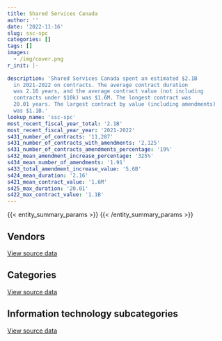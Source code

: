 ```yaml
---
title: Shared Services Canada
author: ''
date: '2022-11-16'
slug: ssc-spc
categories: []
tags: []
images:
  - /img/cover.png
r_init: |-
  
description: 'Shared Services Canada spent an estimated $2.1B
  in 2021-2022 on contracts. The average contract duration
  was 2.16 years, and the average contract value (not including
  contracts under $10k) was $1.6M. The longest contract was
  20.01 years. The largest contract by value (including amendments)
  was $1.1B.'
lookup_name: 'ssc-spc'
most_recent_fiscal_year_total: '2.1B'
most_recent_fiscal_year_year: '2021-2022'
s431_number_of_contracts: '11,287'
s431_number_of_contracts_with_amendments: '2,125'
s431_number_of_contracts_amendments_percentage: '19%'
s432_mean_amendment_increase_percentage: '325%'
s434_mean_number_of_amendments: '1.91'
s433_total_amendment_increase_value: '5.6B'
s424_mean_duration: '2.16'
s421_mean_contract_value: '1.6M'
s425_max_duration: '20.01'
s422_max_contract_value: '1.1B'
---
```


<script src="/rmarkdown-libs/htmlwidgets/htmlwidgets.js"></script>
<link href="/rmarkdown-libs/datatables-css/datatables-crosstalk.css" rel="stylesheet" />
<script src="/rmarkdown-libs/datatables-binding/datatables.js"></script>
<script src="/rmarkdown-libs/jquery/jquery-3.6.0.min.js"></script>
<link href="/rmarkdown-libs/dt-core-bootstrap/css/dataTables.bootstrap.min.css" rel="stylesheet" />
<link href="/rmarkdown-libs/dt-core-bootstrap/css/dataTables.bootstrap.extra.css" rel="stylesheet" />
<script src="/rmarkdown-libs/dt-core-bootstrap/js/jquery.dataTables.min.js"></script>
<script src="/rmarkdown-libs/dt-core-bootstrap/js/dataTables.bootstrap.min.js"></script>
<link href="/rmarkdown-libs/crosstalk/css/crosstalk.min.css" rel="stylesheet" />
<script src="/rmarkdown-libs/crosstalk/js/crosstalk.min.js"></script>
<script src="/rmarkdown-libs/htmlwidgets/htmlwidgets.js"></script>
<link href="/rmarkdown-libs/datatables-css/datatables-crosstalk.css" rel="stylesheet" />
<script src="/rmarkdown-libs/datatables-binding/datatables.js"></script>
<script src="/rmarkdown-libs/jquery/jquery-3.6.0.min.js"></script>
<link href="/rmarkdown-libs/dt-core-bootstrap/css/dataTables.bootstrap.min.css" rel="stylesheet" />
<link href="/rmarkdown-libs/dt-core-bootstrap/css/dataTables.bootstrap.extra.css" rel="stylesheet" />
<script src="/rmarkdown-libs/dt-core-bootstrap/js/jquery.dataTables.min.js"></script>
<script src="/rmarkdown-libs/dt-core-bootstrap/js/dataTables.bootstrap.min.js"></script>
<link href="/rmarkdown-libs/crosstalk/css/crosstalk.min.css" rel="stylesheet" />
<script src="/rmarkdown-libs/crosstalk/js/crosstalk.min.js"></script>
<script src="/rmarkdown-libs/htmlwidgets/htmlwidgets.js"></script>
<link href="/rmarkdown-libs/datatables-css/datatables-crosstalk.css" rel="stylesheet" />
<script src="/rmarkdown-libs/datatables-binding/datatables.js"></script>
<script src="/rmarkdown-libs/jquery/jquery-3.6.0.min.js"></script>
<link href="/rmarkdown-libs/dt-core-bootstrap/css/dataTables.bootstrap.min.css" rel="stylesheet" />
<link href="/rmarkdown-libs/dt-core-bootstrap/css/dataTables.bootstrap.extra.css" rel="stylesheet" />
<script src="/rmarkdown-libs/dt-core-bootstrap/js/jquery.dataTables.min.js"></script>
<script src="/rmarkdown-libs/dt-core-bootstrap/js/dataTables.bootstrap.min.js"></script>
<link href="/rmarkdown-libs/crosstalk/css/crosstalk.min.css" rel="stylesheet" />
<script src="/rmarkdown-libs/crosstalk/js/crosstalk.min.js"></script>

{{< entity_summary_params >}}
{{< /entity_summary_params >}}

## Vendors

<div id="htmlwidget-1" style="width:100%;height:auto;" class="datatables html-widget"></div>
<script type="application/json" data-for="htmlwidget-1">{"x":{"style":"bootstrap","filter":"none","vertical":false,"data":[["<a href=\"/vendors/2keys/\">2Keys<\/a>","<a href=\"/vendors/3d_datacomm/\">3D datacomm<\/a>","<a href=\"/vendors/49_solutions/\">49 Solutions<\/a>","<a href=\"/vendors/529040_ontario_880382_ontario/\">529040 Ontario 880382 Ontario<\/a>","<a href=\"/vendors/529040_ontario_and_880382/\">529040 Ontario and 880382<\/a>","<a href=\"/vendors/accenture/\">Accenture<\/a>","<a href=\"/vendors/access_2_networks/\">Access 2 Networks<\/a>","<a href=\"/vendors/action_personnel_of_ottawa_hull/\">Action Personnel of Ottawa Hull<\/a>","<a href=\"/vendors/adga_group/\">ADGA Group<\/a>","<a href=\"/vendors/adobe/\">Adobe<\/a>","<a href=\"/vendors/adrm_technology_consulting/\">ADRM Technology Consulting<\/a>","<a href=\"/vendors/advanced_business_interiors/\">Advanced Business Interiors<\/a>","<a href=\"/vendors/advanced_chippewa_technologies/\">Advanced Chippewa Technologies<\/a>","<a href=\"/vendors/algonquin_college/\">Algonquin College<\/a>","<a href=\"/vendors/allseating/\">Allseating<\/a>","<a href=\"/vendors/altis_human_resources/\">Altis Human Resources<\/a>","<a href=\"/vendors/amazon/\">Amazon<\/a>","<a href=\"/vendors/ams_imaging/\">Ams Imaging<\/a>","<a href=\"/vendors/anixter/\">Anixter<\/a>","<a href=\"/vendors/anthony_macauley_associates/\">Anthony Macauley Associates<\/a>","<a href=\"/vendors/applied_electonics/\">Applied Electonics<\/a>","<a href=\"/vendors/apption/\">Apption<\/a>","<a href=\"/vendors/artemp_personnel_services/\">Artemp Personnel Services<\/a>","<a href=\"/vendors/asokan_business_interiors/\">Asokan Business Interiors<\/a>","<a href=\"/vendors/atlantic_business_interiors/\">Atlantic Business Interiors<\/a>","<a href=\"/vendors/avi_spl/\">Avi Spl<\/a>","<a href=\"/vendors/b_l_associates/\">B L Associates<\/a>","<a href=\"/vendors/bdo_canada/\">BDO Canada<\/a>","<a href=\"/vendors/bell_and_howell_canada/\">Bell and Howell Canada<\/a>","<a href=\"/vendors/bell_canada/\">Bell Canada<\/a>","<a href=\"/vendors/berlitz_canada/\">Berlitz Canada<\/a>","<a href=\"/vendors/beva_global_management/\">Beva Global Management<\/a>","<a href=\"/vendors/black_mcdonald/\">Black McDonald<\/a>","<a href=\"/vendors/blackberry/\">Blackberry<\/a>","<a href=\"/vendors/bmc_software/\">Bmc Software<\/a>","<a href=\"/vendors/bmc_software_canada/\">BMC Software Canada<\/a>","<a href=\"/vendors/bragg_communications/\">Bragg Communications<\/a>","<a href=\"/vendors/brookfield_global_integrated_solutions/\">Brookfield Global Integrated Solutions<\/a>","<a href=\"/vendors/ca/\">CA<\/a>","<a href=\"/vendors/cache_computer_consulting/\">Cache Computer Consulting<\/a>","<a href=\"/vendors/calian/\">Calian<\/a>","<a href=\"/vendors/canadian_corps_of_commissionaires/\">Canadian Corps of Commissionaires<\/a>","<a href=\"/vendors/canon/\">Canon<\/a>","<a href=\"/vendors/carahsoft_technology/\">Carahsoft Technology<\/a>","<a href=\"/vendors/caron_professional_linguistic/\">Caron Professional Linguistic<\/a>","<a href=\"/vendors/cartel_communication_systems/\">Cartel Communication Systems<\/a>","<a href=\"/vendors/cbci_telecom/\">CBCI Telecom<\/a>","<a href=\"/vendors/cdw_canada/\">CDW Canada<\/a>","<a href=\"/vendors/cellebrite/\">Cellebrite<\/a>","<a href=\"/vendors/ceridian/\">Ceridian<\/a>","<a href=\"/vendors/cgi/\">CGI<\/a>","<a href=\"/vendors/channel_management_international/\">Channel Management International<\/a>","<a href=\"/vendors/charron_human_resources/\">Charron Human Resources<\/a>","<a href=\"/vendors/charter_telecom/\">Charter Telecom<\/a>","<a href=\"/vendors/cision_canada/\">Cision Canada<\/a>","<a href=\"/vendors/cistel_technology/\">Cistel Technology<\/a>","<a href=\"/vendors/citrix/\">Citrix<\/a>","<a href=\"/vendors/click_networks/\">Click Networks<\/a>","<a href=\"/vendors/closereach/\">CloseReach<\/a>","<a href=\"/vendors/co_ven/\">Co Ven<\/a>","<a href=\"/vendors/cofomo/\">Cofomo<\/a>","<a href=\"/vendors/colliers_project_leaders/\">Colliers Project Leaders<\/a>","<a href=\"/vendors/cologix/\">Cologix<\/a>","<a href=\"/vendors/combat_networks/\">Combat Networks<\/a>","<a href=\"/vendors/commvault_systems/\">Commvault Systems<\/a>","<a href=\"/vendors/comnet_networks_and_security/\">Comnet Networks and Security<\/a>","<a href=\"/vendors/compucom_canada/\">Compucom Canada<\/a>","<a href=\"/vendors/compugen/\">Compugen<\/a>","<a href=\"/vendors/computer_associates_canada/\">Computer Associates Canada<\/a>","<a href=\"/vendors/conexsys/\">CONEXSYS<\/a>","<a href=\"/vendors/connex_telecommunications/\">Connex Telecommunications<\/a>","<a href=\"/vendors/conversart_consulting/\">Conversart Consulting<\/a>","<a href=\"/vendors/coradix_technology_consulting/\">Coradix Technology Consulting<\/a>","<a href=\"/vendors/cossette_communications/\">Cossette Communications<\/a>","<a href=\"/vendors/csdc_systems/\">CSDC Systems<\/a>","<a href=\"/vendors/cytelligence/\">Cytelligence<\/a>","<a href=\"/vendors/dalhousie_university/\">Dalhousie University<\/a>","<a href=\"/vendors/dalian_enterprises/\">Dalian Enterprises<\/a>","<a href=\"/vendors/dare_human_resources/\">Dare Human Resources<\/a>","<a href=\"/vendors/dasco_storage_solutions/\">Dasco Storage Solutions<\/a>","<a href=\"/vendors/data_centre_intelligence/\">Data Centre Intelligence<\/a>","<a href=\"/vendors/decisive_group/\">Decisive Group<\/a>","<a href=\"/vendors/dell_computer/\">Dell Computer<\/a>","<a href=\"/vendors/deloitte/\">Deloitte<\/a>","<a href=\"/vendors/diligens/\">Diligens<\/a>","<a href=\"/vendors/dls_technology/\">DLS Technology<\/a>","<a href=\"/vendors/dnr_consulting_group/\">DNR Consulting Group<\/a>","<a href=\"/vendors/dolomite_networks/\">Dolomite Networks<\/a>","<a href=\"/vendors/donna_cona/\">Donna Cona<\/a>","<a href=\"/vendors/eagle_professional_resources/\">Eagle Professional Resources<\/a>","<a href=\"/vendors/eclipsys_solutions/\">Eclipsys Solutions<\/a>","<a href=\"/vendors/ecole_de_langues_abce/\">Ecole De Langues Abce<\/a>","<a href=\"/vendors/ecole_de_langues_eagle/\">Ecole De Langues Eagle<\/a>","<a href=\"/vendors/ecole_de_langues_la_cite/\">Ecole De Langues La Cite<\/a>","<a href=\"/vendors/empowered_networks/\">Empowered Networks<\/a>","<a href=\"/vendors/entrust/\">Entrust<\/a>","<a href=\"/vendors/environics_research_group/\">Environics Research Group<\/a>","<a href=\"/vendors/ernst_young/\">Ernst Young<\/a>","<a href=\"/vendors/evaluation_personnel_selection/\">Evaluation Personnel Selection<\/a>","<a href=\"/vendors/excel_human_resources/\">Excel Human Resources<\/a>","<a href=\"/vendors/exit_certified/\">Exit Certified<\/a>","<a href=\"/vendors/fast_forward_french/\">Fast Forward French<\/a>","<a href=\"/vendors/fast_track_staffing/\">Fast Track Staffing<\/a>","<a href=\"/vendors/fca_canada/\">FCA Canada<\/a>","<a href=\"/vendors/felix_technology/\">Felix Technology<\/a>","<a href=\"/vendors/ference_company_consulting/\">Ference Company Consulting<\/a>","<a href=\"/vendors/ford_motor_company/\">Ford Motor Company<\/a>","<a href=\"/vendors/forrester_research/\">Forrester Research<\/a>","<a href=\"/vendors/foxit_software/\">Foxit Software<\/a>","<a href=\"/vendors/gartner/\">Gartner<\/a>","<a href=\"/vendors/general_dynamics/\">General Dynamics<\/a>","<a href=\"/vendors/general_motors/\">General Motors<\/a>","<a href=\"/vendors/genesis_integration/\">Genesis Integration<\/a>","<a href=\"/vendors/glasshouse_systems/\">GlassHouse Systems<\/a>","<a href=\"/vendors/global_knowledge/\">Global Knowledge<\/a>","<a href=\"/vendors/global_upholstery/\">Global Upholstery<\/a>","<a href=\"/vendors/google_canada/\">Google Canada<\/a>","<a href=\"/vendors/goss_gilroy/\">Goss Gilroy<\/a>","<a href=\"/vendors/grand_toy/\">Grand Toy<\/a>","<a href=\"/vendors/graybar_canada/\">Graybar Canada<\/a>","<a href=\"/vendors/graybridge_international_consulting/\">Graybridge International Consulting<\/a>","<a href=\"/vendors/groupe_edgenda/\">Groupe Edgenda<\/a>","<a href=\"/vendors/gsi_international_consulting/\">GSI International Consulting<\/a>","<a href=\"/vendors/haworth/\">Haworth<\/a>","<a href=\"/vendors/hewlett_packard/\">Hewlett Packard<\/a>","<a href=\"/vendors/hitachi_data_systems/\">Hitachi Data Systems<\/a>","<a href=\"/vendors/horizant/\">Horizant<\/a>","<a href=\"/vendors/hypertec/\">Hypertec<\/a>","<a href=\"/vendors/i4c_information_technology/\">I4C Information Technology<\/a>","<a href=\"/vendors/ibiska_telecom/\">Ibiska Telecom<\/a>","<a href=\"/vendors/ibm_canada/\">IBM Canada<\/a>","<a href=\"/vendors/iceberg_networks/\">Iceberg Networks<\/a>","<a href=\"/vendors/ifathom/\">iFathom<\/a>","<a href=\"/vendors/info_tech_research_group/\">Info Tech Research Group<\/a>","<a href=\"/vendors/informatica/\">Informatica<\/a>","<a href=\"/vendors/inland_audio_visual/\">Inland Audio Visual<\/a>","<a href=\"/vendors/inmarsat_solutions/\">Inmarsat Solutions<\/a>","<a href=\"/vendors/insa/\">INSA<\/a>","<a href=\"/vendors/insight_software_canada/\">Insight Software Canada<\/a>","<a href=\"/vendors/institute_on_governance/\">Institute On Governance<\/a>","<a href=\"/vendors/integra_networks/\">Integra Networks<\/a>","<a href=\"/vendors/interactive_audio_visual/\">Interactive Audio Visual<\/a>","<a href=\"/vendors/interfax_systems/\">Interfax Systems<\/a>","<a href=\"/vendors/ipss/\">IPSS<\/a>","<a href=\"/vendors/iron_mountain/\">Iron Mountain<\/a>","<a href=\"/vendors/ism_information_systems_management/\">ISM Information Systems Management<\/a>","<a href=\"/vendors/it_net_consultants/\">IT NET Consultants<\/a>","<a href=\"/vendors/itex/\">ITEX<\/a>","<a href=\"/vendors/ivalua/\">Ivalua<\/a>","<a href=\"/vendors/ivan_s_camera/\">Ivan S Camera<\/a>","<a href=\"/vendors/juno_risk_solutions/\">Juno Risk Solutions<\/a>","<a href=\"/vendors/keydata_associates/\">Keydata Associates<\/a>","<a href=\"/vendors/kia_canada/\">Kia Canada<\/a>","<a href=\"/vendors/konica_minolta_business_solutions/\">Konica Minolta Business Solutions<\/a>","<a href=\"/vendors/kpmg/\">KPMG<\/a>","<a href=\"/vendors/kyndryl_canada/\">Kyndryl Canada<\/a>","<a href=\"/vendors/language_research_development_group/\">Language Research Development Group<\/a>","<a href=\"/vendors/lannick_contract_solutions/\">Lannick Contract Solutions<\/a>","<a href=\"/vendors/lansdowne_technologies/\">Lansdowne Technologies<\/a>","<a href=\"/vendors/laurentian_technologies/\">Laurentian Technologies<\/a>","<a href=\"/vendors/lean_agility/\">Lean Agility<\/a>","<a href=\"/vendors/linovati/\">Linovati<\/a>","<a href=\"/vendors/lumina_it/\">Lumina IT<\/a>","<a href=\"/vendors/magnet_forensics/\">Magnet Forensics<\/a>","<a href=\"/vendors/maplesoft_consulting/\">Maplesoft Consulting<\/a>","<a href=\"/vendors/markido/\">Markido<\/a>","<a href=\"/vendors/maxsys_staffing_and_consulting/\">Maxsys Staffing and Consulting<\/a>","<a href=\"/vendors/mcafee_international/\">McAfee International<\/a>","<a href=\"/vendors/mdos_consulting/\">MDOS Consulting<\/a>","<a href=\"/vendors/media_q/\">Media Q<\/a>","<a href=\"/vendors/messa_computing/\">Messa Computing<\/a>","<a href=\"/vendors/metocean_telematics/\">Metocean Telematics<\/a>","<a href=\"/vendors/mgis/\">MGIS<\/a>","<a href=\"/vendors/michael_wager_consulting/\">Michael Wager Consulting<\/a>","<a href=\"/vendors/microsoft_canada/\">Microsoft Canada<\/a>","<a href=\"/vendors/mindwire_systems/\">Mindwire Systems<\/a>","<a href=\"/vendors/mishkumi_technologies/\">Mishkumi Technologies<\/a>","<a href=\"/vendors/mnp/\">MNP<\/a>","<a href=\"/vendors/modis_canada/\">Modis Canada<\/a>","<a href=\"/vendors/moore_canada/\">Moore Canada<\/a>","<a href=\"/vendors/mts_allstream/\">MTS Allstream<\/a>","<a href=\"/vendors/multishred/\">Multishred<\/a>","<a href=\"/vendors/nattiq/\">NATTIQ<\/a>","<a href=\"/vendors/nav_canada/\">NAV Canada<\/a>","<a href=\"/vendors/navpoint_consulting_group/\">Navpoint Consulting Group<\/a>","<a href=\"/vendors/newfound_recruiting/\">Newfound Recruiting<\/a>","<a href=\"/vendors/nisha_techonologies/\">Nisha Techonologies<\/a>","<a href=\"/vendors/nissan_canada/\">Nissan Canada<\/a>","<a href=\"/vendors/nitam_solutions/\">Nitam Solutions<\/a>","<a href=\"/vendors/nortac_defence/\">NORTAC Defence<\/a>","<a href=\"/vendors/northern_micro/\">Northern Micro<\/a>","<a href=\"/vendors/northwestel/\">Northwestel<\/a>","<a href=\"/vendors/nova_networks/\">Nova Networks<\/a>","<a href=\"/vendors/novipro/\">Novipro<\/a>","<a href=\"/vendors/onx_enterprise_solutions/\">OnX Enterprise Solutions<\/a>","<a href=\"/vendors/open_storage_solutions/\">Open Storage Solutions<\/a>","<a href=\"/vendors/openframe_technologies/\">OpenFrame Technologies<\/a>","<a href=\"/vendors/opentext/\">OpenText<\/a>","<a href=\"/vendors/oproma/\">Oproma<\/a>","<a href=\"/vendors/optiv_canada_federal/\">Optiv Canada Federal<\/a>","<a href=\"/vendors/oracle_canada/\">Oracle Canada<\/a>","<a href=\"/vendors/orangutech/\">Orangutech<\/a>","<a href=\"/vendors/orbis_risk_consulting/\">Orbis Risk Consulting<\/a>","<a href=\"/vendors/ottawa_business_interiors/\">Ottawa Business Interiors<\/a>","<a href=\"/vendors/phaselock_systems_international/\">Phaselock Systems International<\/a>","<a href=\"/vendors/phoenix_strategic_perspectives/\">Phoenix Strategic Perspectives<\/a>","<a href=\"/vendors/pitney_bowes/\">Pitney Bowes<\/a>","<a href=\"/vendors/pleiad_canada/\">Pleiad Canada<\/a>","<a href=\"/vendors/portage_personnel/\">Portage Personnel<\/a>","<a href=\"/vendors/postmedia_network/\">Postmedia Network<\/a>","<a href=\"/vendors/pragmatic_conferencing/\">Pragmatic Conferencing<\/a>","<a href=\"/vendors/pricewaterhouse_coopers/\">Pricewaterhouse Coopers<\/a>","<a href=\"/vendors/printers_plus/\">Printers Plus<\/a>","<a href=\"/vendors/promaxis/\">Promaxis<\/a>","<a href=\"/vendors/prosci_canada/\">Prosci Canada<\/a>","<a href=\"/vendors/protak_consulting_group/\">Protak Consulting Group<\/a>","<a href=\"/vendors/purelogic/\">PureLogic<\/a>","<a href=\"/vendors/purespirit_solutions/\">PureSpirIT Solutions<\/a>","<a href=\"/vendors/qmr/\">QMR<\/a>","<a href=\"/vendors/quadbridge/\">Quadbridge<\/a>","<a href=\"/vendors/quantum_management_services/\">Quantum Management Services<\/a>","<a href=\"/vendors/r_e_gilmore_investments/\">R E Gilmore Investments<\/a>","<a href=\"/vendors/r2i/\">R2I<\/a>","<a href=\"/vendors/radware/\">Radware<\/a>","<a href=\"/vendors/randstad/\">Randstad<\/a>","<a href=\"/vendors/raymond_chabot_grant_thornton/\">Raymond Chabot Grant Thornton<\/a>","<a href=\"/vendors/rhea/\">RHEA<\/a>","<a href=\"/vendors/ricoh/\">Ricoh<\/a>","<a href=\"/vendors/rms_software/\">Rms Software<\/a>","<a href=\"/vendors/rogers/\">Rogers<\/a>","<a href=\"/vendors/salesforce_canada/\">Salesforce Canada<\/a>","<a href=\"/vendors/samson_associes/\">Samson Associes<\/a>","<a href=\"/vendors/sap/\">SAP<\/a>","<a href=\"/vendors/sas_institute/\">SAS Institute<\/a>","<a href=\"/vendors/sasktel/\">SaskTel<\/a>","<a href=\"/vendors/securekey_technologies/\">SecureKey Technologies<\/a>","<a href=\"/vendors/sensus_communication_solutions/\">Sensus Communication Solutions<\/a>","<a href=\"/vendors/shaw_cable/\">Shaw Cable<\/a>","<a href=\"/vendors/shi_canada/\">SHI Canada<\/a>","<a href=\"/vendors/si_systems/\">SI Systems<\/a>","<a href=\"/vendors/sierra_systems_group/\">Sierra Systems Group<\/a>","<a href=\"/vendors/simplex_grinnell/\">Simplex Grinnell<\/a>","<a href=\"/vendors/softchoice/\">Softchoice<\/a>","<a href=\"/vendors/software_engineering_of_america/\">Software Engineering of America<\/a>","<a href=\"/vendors/solace/\">Solace<\/a>","<a href=\"/vendors/solana_networks/\">Solana Networks<\/a>","<a href=\"/vendors/spearhead_management_canada/\">Spearhead Management Canada<\/a>","<a href=\"/vendors/sra_staffing_solutions/\">SRA Staffing Solutions<\/a>","<a href=\"/vendors/stoneworks_technologies/\">Stoneworks Technologies<\/a>","<a href=\"/vendors/subaru_canada/\">Subaru Canada<\/a>","<a href=\"/vendors/suse_software_solutions_canada/\">SUSE Software Solutions Canada<\/a>","<a href=\"/vendors/synersolutions_technologies/\">SynerSolutions Technologies<\/a>","<a href=\"/vendors/systematix_solutions/\">Systematix Solutions<\/a>","<a href=\"/vendors/systemscope/\">Systemscope<\/a>","<a href=\"/vendors/tag_hr/\">Tag HR<\/a>","<a href=\"/vendors/tecsis/\">Tecsis<\/a>","<a href=\"/vendors/teel_technologies_canada/\">Teel Technologies Canada<\/a>","<a href=\"/vendors/teknion/\">Teknion<\/a>","<a href=\"/vendors/teksystems_canada/\">TEKsystems Canada<\/a>","<a href=\"/vendors/telecom_computer_services/\">Telecom Computer Services<\/a>","<a href=\"/vendors/telesat/\">Telesat<\/a>","<a href=\"/vendors/telus_canada/\">Telus Canada<\/a>","<a href=\"/vendors/teramach_technologies/\">Teramach Technologies<\/a>","<a href=\"/vendors/tes_contract_services/\">TES Contract Services<\/a>","<a href=\"/vendors/testforce_systems/\">Testforce Systems<\/a>","<a href=\"/vendors/thales/\">Thales<\/a>","<a href=\"/vendors/the_aim_group/\">The AIM Group<\/a>","<a href=\"/vendors/the_it_broker/\">The IT Broker<\/a>","<a href=\"/vendors/the_ktl_group/\">The KTL Group<\/a>","<a href=\"/vendors/the_mathworks/\">The Mathworks<\/a>","<a href=\"/vendors/the_right_door_consulting/\">The Right Door Consulting<\/a>","<a href=\"/vendors/thinkon/\">ThinkOn<\/a>","<a href=\"/vendors/thomas_schmidt/\">Thomas Schmidt<\/a>","<a href=\"/vendors/tiree/\">Tiree<\/a>","<a href=\"/vendors/titus/\">Titus<\/a>","<a href=\"/vendors/toshiba_canada/\">Toshiba Canada<\/a>","<a href=\"/vendors/totem_offisource/\">Totem Offisource<\/a>","<a href=\"/vendors/toyota/\">Toyota<\/a>","<a href=\"/vendors/tpg_technology_consultants/\">TPG Technology Consultants<\/a>","<a href=\"/vendors/track24_canada/\">Track24 Canada<\/a>","<a href=\"/vendors/trane_canada/\">Trane Canada<\/a>","<a href=\"/vendors/transpolar_technology/\">Transpolar Technology<\/a>","<a href=\"/vendors/trm_technologies/\">TRM Technologies<\/a>","<a href=\"/vendors/tundra_technical_solutions/\">Tundra Technical Solutions<\/a>","<a href=\"/vendors/turtle_island_staffing/\">Turtle Island Staffing<\/a>","<a href=\"/vendors/unisoft_international/\">Unisoft International<\/a>","<a href=\"/vendors/unisys_canada/\">Unisys Canada<\/a>","<a href=\"/vendors/united_rentals/\">United Rentals<\/a>","<a href=\"/vendors/universite_sainte_anne/\">Universite Sainte Anne<\/a>","<a href=\"/vendors/university_of_manitoba/\">University of Manitoba<\/a>","<a href=\"/vendors/university_of_new_brunswick/\">University of New Brunswick<\/a>","<a href=\"/vendors/university_of_ottawa/\">University of Ottawa<\/a>","<a href=\"/vendors/university_of_saskatchewan/\">University of Saskatchewan<\/a>","<a href=\"/vendors/valcom_consulting/\">Valcom Consulting<\/a>","<a href=\"/vendors/veritaaq_technology_house/\">Veritaaq Technology House<\/a>","<a href=\"/vendors/veritas_technologies/\">Veritas Technologies<\/a>","<a href=\"/vendors/versatil_bpi/\">Versatil Bpi<\/a>","<a href=\"/vendors/vmware/\">VMware<\/a>","<a href=\"/vendors/westbury_national_show_systems/\">Westbury National Show Systems<\/a>","<a href=\"/vendors/wills_transfer/\">Wills Transfer<\/a>","<a href=\"/vendors/wolters_kluwer/\">Wolters Kluwer<\/a>","<a href=\"/vendors/workdynamics_technologies/\">WorkDynamics Technologies<\/a>","<a href=\"/vendors/wpp_group_canada_communications/\">WPP Group Canada Communications<\/a>","<a href=\"/vendors/xerox/\">Xerox<\/a>","<a href=\"/vendors/zayo_canada/\">Zayo Canada<\/a>","<a href=\"/vendors/zycom/\">Zycom<\/a>"],[31186084.79,355116.65,null,null,7720.6,24634,4124009.08,null,13469600.77,749190.01,7457969.73,548802.19,8432736.3,24747,null,346398.36,null,122419.09,83683.81,31012.28,683638.36,null,0,348496.91,12920.25,1296878.65,1500286.03,854691.6,1962773.07,373981229.44,13133,null,null,3370409.13,2122392.86,7394756.31,2234837.59,null,null,49330.03,8877613.69,3765014.53,1152397.93,3472992.85,null,2200.97,6202125.04,4801987.04,974749.79,null,7092140.16,638888.64,null,null,6931.93,97051.49,3631518.71,6910280.37,1060622.32,921015.01,4413499.29,null,266376.13,10015218.15,2929434.56,null,16846587.28,2502830.18,29535466.72,7057598.99,53462.66,null,1060586.38,85668.2,98659.32,5650000,null,1024995.31,269273,211685.45,70921.21,12042727.09,7151916.73,792736.03,1342859.88,291101.6,5576205.8,604599.13,3612803.27,null,10333990.92,162132.59,null,null,4498636.88,5720296.63,83945.9,null,null,503521.69,23730,119968.8,49268,312094.46,null,null,4379.78,71592.1,null,3297563.3,258186.22,null,277053.49,1410415.46,1176534.07,null,null,null,301688.93,32915.5,null,724917.33,null,null,10003745.36,3214140.27,35019.49,1423936.45,86046.12,24090548.03,311852781.28,1367746.62,null,56701.42,241565.67,452681.74,22975170.75,14490117.26,61583.58,450.4,1101343.33,25561.26,null,11551663.32,215905.36,null,null,21372497.64,641291.07,60577.58,null,1453533.96,null,3647.34,1375479.55,4655873.68,2024269.81,174777.2,null,932771.33,null,629921.75,17239.74,330544.79,23355762.34,62402.49,6580.73,1731180.36,1438641.56,null,null,4825009.55,null,556659.09,104399269.35,239464.76,277023.27,226806.6,6611085.94,346902.21,5565472.43,147783.87,15785.52,68433.93,2467458.81,null,6656304.59,703508.93,null,4194194.97,12411161.62,4450446.3,8386.79,null,2405037.5,362620.7,null,8733183.23,null,2091428.75,10433187.24,null,null,null,31262.93,null,47500.51,20556.22,135446.98,79329.46,3720419.69,15090610.73,61119.13,16592.67,75073.81,4778050.27,5688969.64,648516.57,132937.48,null,48865.61,null,null,null,700259.44,168548.09,19873.7,583844.73,null,51189456.92,null,287584.07,371624.38,2033494.91,4296861.13,4403932.33,560200.7,1118179.74,836400.47,9077378.26,142521.25,296186.21,1740850.27,762613.46,null,null,null,null,6316898.53,null,null,null,60345.56,null,17578.85,24995.6,6068.13,152233.35,32781511.73,3395541.7,16075630.13,97449605.02,23101619.46,9889165.37,721127.18,768541.3,1761347.69,181849.78,3422135.45,95900.05,185114.96,null,281808.38,1034357.37,470595.9,314282.16,null,7314.5,21079743.54,2701195.52,null,3967724.1,294988.57,235986.5,null,1243824.76,13118027.17,null,null,5723.79,74212.87,null,9112.69,435506.63,11478397.97,2588666.2,null,9377601.57,22265.14,408399.3,null,7240.4,27455.99,3455692.47,31243417.15,1618297.19],[45824034.37,121505.38,null,2463095.94,4276982.03,null,1145700.94,null,7574388.27,null,8253487.45,372632.31,3841243.32,37064,null,437523.42,275000,209350.96,187638.92,37400.61,802353.17,165883.24,5873.62,310059.75,null,1039370.7,1504396.41,871268.97,1123046.4,354070318.95,49497.11,21018,23342.33,4760680.47,2913628.01,18978368.84,2241514.85,1523.59,null,51522.47,11971113.44,4004011.34,1202226.48,11516948.55,115594.13,15311.07,6387348.87,10409655.04,1411328.52,null,8387072.3,282537.8,null,9842.62,null,124656.43,3419096.87,13709666.43,881063.64,3178624.99,4427268.41,null,1218670.82,8851342.72,4005657.67,null,5614412.3,4726042.58,29599560.11,485998.99,1175290.21,141248.17,510815.82,null,43363.16,2739863.01,6293.91,1330352.54,1003605.24,115449.84,1815859.28,16704056.37,7949114.83,3175845.76,1466097.35,515726.9,267068.55,667625.93,3271508.38,6027297.02,6863863.22,340026.83,null,9521.08,4043327.43,2891744.44,null,123121.41,24667.9,551757.67,null,94345.13,83216.73,72406.22,null,null,209711.9,428442.04,1193264.35,6383628.21,405648.36,262680.93,1781998.8,4243985.24,1839580.84,16072,null,null,27572.87,28634.66,30364.24,1355982.51,1239680.39,24998.93,10941417.19,7142662.29,67971.5,385927.59,214237.27,28401829.75,270909512.18,784097.29,36698.45,69230.22,517035.28,171227.93,23038116.42,27058983.87,868632.38,108513.6,367629.76,24841.2,null,10431222.5,65115.69,null,null,11448962.54,1408318.3,48128.48,null,2557660.72,null,9934.24,7627659.32,7713802.58,2030250,262529.24,null,1709928.28,null,2181049.56,118153.27,441889.17,26780827.77,177157.51,8554.29,null,1670151.4,null,32996,4838228.76,null,569199.81,163298825.91,256677.19,6711.5,78671.8,6585424.52,347852.63,8503112.44,null,61137.55,42607.4,281127.54,null,496440.91,141502.52,16104.76,4205685.92,17340690.21,4452089.29,36622.69,46696.44,5157511.85,302173.29,62091.34,9006044.65,24385.83,5923117.08,11503497.69,107209.75,null,13494.58,88950.3,null,47630.65,null,198668.42,79709.2,3730612.62,15343502.78,22130.39,14366.1,60861.8,10158950.01,576329.97,838266.27,182866.1,69227.68,null,null,745306.73,7709.93,674221.72,98819.97,36858.49,620322.07,null,27148210.79,null,440378.1,3351236.43,1990088.8,4277236.75,4415997.9,226556.28,1121243.24,599040.19,2990156.95,142521.25,349504.23,2612547.68,1050245.42,63353.98,null,76837.74,215218.67,12275358.97,201512.59,6801.26,4932.79,54260.47,24747,29385.16,null,24807.46,176441.8,32736583.41,6088252.31,21126169.64,92517858.57,33117368.98,14852605.66,241211.46,60318.02,1613356.82,898751.9,839635.01,66356.9,120314.46,null,403278.57,1071220.27,540570.62,null,12163.44,7334.54,22130557.18,2708596.06,61938.39,3415995.29,185573.44,236633.04,null,1247232.5,13075422.34,111324.14,29886.15,5739.47,58438.18,33900,9137.66,436699.8,6733606.56,2595758.44,null,9483308.7,44530.28,114075.37,13560,8728.99,null,3027200.17,30165375.01,1804588.47],[46645804.14,30246.64,481726.17,2518291.36,4143628.29,null,913635.18,48127.72,7525773.2,null,5886515.64,1219755.57,16162460.58,63594.79,null,700417.68,242577.05,49684.19,446892.7,35297.89,95322.61,63732.76,34122.96,189720.08,null,935976.67,2908141.13,868888.46,1481045.71,347149553.32,4098.89,null,null,7240080.99,2470595.28,26240861.85,2240969.74,23823.41,799258.44,null,11772521.29,4010854.7,1053820.14,12146126.11,334179.24,null,1966819.88,8211480.54,1931210,null,8173506.55,830497.86,43368.61,1095928.17,null,45502.36,12574462.83,32252147.28,380205,null,3057308.83,null,1215341.11,5214957.56,4002921.19,69336.2,12682135.86,7857404.04,29518687,51001.96,2058264.02,50850,209188.54,null,36769.07,null,6276.71,2745424.14,1000863.15,152167.87,932548.31,21708368.37,10173217.64,4940417.99,773468.69,913362.62,712885.04,1624448.37,1926323.55,6200162.5,9199075.54,125197.89,34762.5,8413.97,4093300.76,4758497.1,null,393684.85,6226.73,198981.54,37532.4,236107.89,127890.52,35638.95,null,null,null,100908.74,1787620.68,8320856.94,588189.65,null,33144.33,4617405.8,49191.86,null,26936.3,23461.63,49253.43,null,241249.8,352133.97,1301062.92,null,15023194.03,15154538.25,133724.47,231580.13,213651.93,18589677.86,294072206.44,1005508.59,800.29,111147.35,258517.64,null,22975170.75,41323446.84,245596.11,null,683493.17,5097.96,null,7290314.53,176187.57,null,null,14514137.68,1404470.44,14333.6,null,2550672.57,null,13456,7606818.72,8738676.21,2167019.81,null,51506.85,2457292.19,33507.74,2062301.8,200749.08,1178844.9,20926663.65,91511.48,33761.26,null,2088850.75,10000,null,7189727.33,null,906789.47,174559237.45,53624.86,null,528891.04,1685465.23,346902.21,7293243.95,null,null,null,null,363297.58,557443.12,null,null,5760544.47,25161542.44,5060503.24,29930.55,309974.63,9272007.54,404035.61,5143.66,11017659.47,369074.09,5009133.35,10173041.69,568205.33,null,null,57135.24,null,19911.17,1928.52,118815.24,59275.6,null,12501432.51,20262.82,25633.64,452905.13,9716747.73,1537263.41,970718.94,211512.67,1196795.41,null,43951.8,3592582.85,2806413.19,619933.3,39324,55866.1,533059.09,null,27096059.78,2218067.1,807061.97,1820411.17,1832059.61,4265550.31,4495880.28,53487.05,1118179.74,353208.95,543483.86,146797.17,348549.3,1568593.94,1264005.95,856451.93,375112.01,null,null,18662457.87,null,2482460.2,64302.45,29079.84,37290,22686.6,null,264390.87,341569.48,23433460.56,7093937.82,24988950.89,86340426.55,46930260.88,9151659.98,191971.33,null,2100327.7,1504578.73,548758.28,74156.99,142171.38,2544.77,281435.95,null,557054.22,null,null,7314.5,17073714.82,null,null,3249720.17,80099.07,51076.53,62868,2599475.64,13039697.15,487943.11,86775.09,null,8848.94,5113.05,9112.69,218349.9,4807866.62,5167614.79,null,33433651.2,11327.14,523106.1,null,13370.38,null,1898355.33,12290089.52,2229900.91],[47547205.66,95816.2,667250.47,3526170.98,15357835.15,null,842579.64,57784.92,7791287.81,null,3756226.62,316859.92,21049630.07,26666.54,84668.64,609403.43,2506207.73,null,29852.69,36221.23,353964.97,58794.05,null,146461.43,null,1313469.28,7967.51,165226.7,1600962.37,286785934.15,null,null,null,5104655.33,2470595.28,27428108.84,2240969.74,null,34353344.37,null,11023938.48,4324962.07,724660.36,4250028.81,320504.3,null,1150430.66,8467876.51,null,11915767.64,6650926.13,3016784.53,38524.75,5727035.59,null,34289.77,652053.15,36512601.69,609079.56,null,1073810.12,486899.21,1215341.11,5066723.84,4195093.46,585031.84,27265884.15,15480441,null,null,2274152.22,39866.4,299550.9,null,null,null,6276.71,3926282.23,901885.05,80861.69,945782.39,27963682.94,13296351.25,6738575.27,764252.87,1943114.69,606769.19,1760978.1,213555.44,6162362.5,10183944.47,79107.76,null,null,1670015.3,3761460.57,null,741471.91,92984.82,137579.5,144807.79,364229.39,97242.82,130855.82,32506.02,33900,278606.66,230069.75,5577637.18,6634049.18,1841307.93,null,280822.1,5152117.79,null,null,401287.03,null,null,null,256158.56,698223.29,1420772.12,null,14174390.57,6164551.26,141108,296924.7,null,27179563.25,397388238.48,2033707.08,97374.54,491518.8,3154309.17,null,32368629.55,46100101.55,52370.48,null,913224.66,32290.25,19183.13,10425129.48,130484.82,15483522.04,486899.21,14719306.44,680873.95,16331.32,10186.54,2550672.57,81649.45,16476.28,9150594.07,17302320.18,2427375.6,null,66666.67,2588759.9,62231.51,595635.35,149478.09,1695391.15,18552774.17,224336.89,99256.06,null,2684972.72,null,null,6311791.26,7689.08,732299.39,169147838.62,null,null,612677.21,null,null,6302889.34,null,108757.8,15330.15,null,592480.75,599683.16,null,null,2906091.94,34207450.02,6901950.54,22950.71,90523.52,13085593.42,1127054.23,null,10758583.44,379572.07,2720128.57,15342681.47,2260886.97,4469.9,null,78742.81,13391,null,8184.98,null,59438,null,12514469.79,6572.18,null,178144.5,9520465.49,15095702.02,1197606.71,151116.87,1196795.41,null,null,6998571.04,null,194507.04,null,189577.72,410660.06,49098.5,27511476.42,2159959.26,640701.17,190079.42,2072554.86,4285963.72,1297845.95,27096.32,1118179.74,300062.01,679017.18,null,742265.34,3079683.73,1104306.94,1161348.53,575276.83,null,null,25750839.09,null,2482460.2,64302.45,null,158444.86,16261.72,null,1338581.73,21120.54,31088648.72,7134913.29,22190254,81645211.33,61927635.46,15779246.28,191971.33,null,6180497.59,1029181.13,277130.7,null,403640.29,739390.63,71236.44,486899.21,334062.76,null,12327.7,197196,5361776.32,null,null,2853904.09,96266.55,95835.96,null,2599475.64,13039697.15,null,76131.17,null,8848.94,32176.95,9112.69,null,12997045.82,6015734.14,154756.38,12470817.03,null,8884345.5,129808.75,71674.14,null,1887924.74,11599059.55,2410796.71]],"container":"<table class=\"table table-striped table-hover row-border order-column display\">\n  <thead>\n    <tr>\n      <th>Vendor<\/th>\n      <th>2018-2019<\/th>\n      <th>2019-2020<\/th>\n      <th>2020-2021<\/th>\n      <th>2021-2022<\/th>\n    <\/tr>\n  <\/thead>\n<\/table>","options":{"order":[[4,"desc"]],"pageLength":10,"autoWidth":true,"columnDefs":[{"targets":1,"render":"function(data, type, row, meta) {\n    return type !== 'display' ? data : DTWidget.formatCurrency(data, \"$\", 2, 3, \",\", \".\", true, null);\n  }"},{"targets":2,"render":"function(data, type, row, meta) {\n    return type !== 'display' ? data : DTWidget.formatCurrency(data, \"$\", 2, 3, \",\", \".\", true, null);\n  }"},{"targets":3,"render":"function(data, type, row, meta) {\n    return type !== 'display' ? data : DTWidget.formatCurrency(data, \"$\", 2, 3, \",\", \".\", true, null);\n  }"},{"targets":4,"render":"function(data, type, row, meta) {\n    return type !== 'display' ? data : DTWidget.formatCurrency(data, \"$\", 2, 3, \",\", \".\", true, null);\n  }"},{"width":"16%","targets":[1,2,3,4]},{"className":"dt-right","targets":[1,2,3,4]}],"orderClasses":false}},"evals":["options.columnDefs.0.render","options.columnDefs.1.render","options.columnDefs.2.render","options.columnDefs.3.render"],"jsHooks":[]}</script>
<p class="text-right">
<a href="https://github.com/GoC-Spending/contracts-data/tree/main/data/out/departments/ssc-spc/summary_by_fiscal_year_by_vendor.csv" class="source-data-link btn btn-link">View source data</a>
</p>

## Categories

<div id="htmlwidget-2" style="width:100%;height:auto;" class="datatables html-widget"></div>
<script type="application/json" data-for="htmlwidget-2">{"x":{"style":"bootstrap","filter":"none","vertical":false,"data":[["<a href=\"/categories/other/\">(Other)<\/a>","<a href=\"/categories/facilities_and_construction/\">Facilities and construction<\/a>","<a href=\"/categories/office_management/\">Office management<\/a>","<a href=\"/categories/professional_services/\">Professional services<\/a>","<a href=\"/categories/information_technology/\">Information technology<\/a>","<a href=\"/categories/medical/\">Medical<\/a>","<a href=\"/categories/transportation_and_logistics/\">Transportation and logistics<\/a>","<a href=\"/categories/industrial_products_and_services/\">Industrial products and services<\/a>","<a href=\"/categories/travel/\">Travel<\/a>","<a href=\"/categories/security_and_protection/\">Security and protection<\/a>","<a href=\"/categories/human_capital/\">Human capital<\/a>"],[3978152.64,33924759.47,3405690.37,14424519.27,1637554069.31,null,1645149.46,40209067.61,101149.26,602116.49,4877936.21],[13494.58,33500481.87,2976069.14,28738624.84,1688596975.27,null,1656379.76,41056199.99,null,544433.89,6538031.63],[null,33618113.79,3027272.43,30630763.43,1797139622.64,null,246645.22,40206928.9,null,1906732.82,11654753.96],[87768.11,33730521.08,1171141.58,56473555.69,1982743913.07,10186.54,1605584.85,4575141.01,94664,6471886.34,10881581.12]],"container":"<table class=\"table table-striped table-hover row-border order-column display\">\n  <thead>\n    <tr>\n      <th>Category<\/th>\n      <th>2018-2019<\/th>\n      <th>2019-2020<\/th>\n      <th>2020-2021<\/th>\n      <th>2021-2022<\/th>\n    <\/tr>\n  <\/thead>\n<\/table>","options":{"order":[[4,"desc"]],"dom":"t","pageLength":30,"autoWidth":true,"columnDefs":[{"targets":1,"render":"function(data, type, row, meta) {\n    return type !== 'display' ? data : DTWidget.formatCurrency(data, \"$\", 2, 3, \",\", \".\", true, null);\n  }"},{"targets":2,"render":"function(data, type, row, meta) {\n    return type !== 'display' ? data : DTWidget.formatCurrency(data, \"$\", 2, 3, \",\", \".\", true, null);\n  }"},{"targets":3,"render":"function(data, type, row, meta) {\n    return type !== 'display' ? data : DTWidget.formatCurrency(data, \"$\", 2, 3, \",\", \".\", true, null);\n  }"},{"targets":4,"render":"function(data, type, row, meta) {\n    return type !== 'display' ? data : DTWidget.formatCurrency(data, \"$\", 2, 3, \",\", \".\", true, null);\n  }"},{"width":"16%","targets":[1,2,3,4]},{"className":"dt-right","targets":[1,2,3,4]}],"orderClasses":false,"lengthMenu":[10,25,30,50,100]}},"evals":["options.columnDefs.0.render","options.columnDefs.1.render","options.columnDefs.2.render","options.columnDefs.3.render"],"jsHooks":[]}</script>
<p class="text-right">
<a href="https://github.com/GoC-Spending/contracts-data/tree/main/data/out/departments/ssc-spc/summary_by_fiscal_year_by_category.csv" class="source-data-link btn btn-link">View source data</a>
</p>
<h2>Information technology subcategories</h2>
<div id="htmlwidget-3" style="width:100%;height:auto;" class="datatables html-widget"></div>
<script type="application/json" data-for="htmlwidget-3">{"x":{"style":"bootstrap","filter":"none","vertical":false,"data":[["<a href=\"/it_subcategories/it_consulting_services/\">IT consulting services<\/a>","<a href=\"/it_subcategories/it_devices_equipment/\">IT devices & equipment<\/a>","<a href=\"/it_subcategories/it_other/\">Other IT (incl. telecommunications)<\/a>","<a href=\"/it_subcategories/it_software_licensing/\">IT software licensing<\/a>"],[297582014.49,385142187.95,634717158.54,320112708.33],[355082489.02,339805417.32,612640729.97,381068338.96],[332525763.01,428318903.7,584033460.77,452261495.16],[326837658.6,514185892.82,563188525.97,578531835.68]],"container":"<table class=\"table table-striped table-hover row-border order-column display\">\n  <thead>\n    <tr>\n      <th>IT subcategory<\/th>\n      <th>2018-2019<\/th>\n      <th>2019-2020<\/th>\n      <th>2020-2021<\/th>\n      <th>2021-2022<\/th>\n    <\/tr>\n  <\/thead>\n<\/table>","options":{"order":[[4,"desc"]],"dom":"t","pageLength":30,"autoWidth":true,"columnDefs":[{"targets":1,"render":"function(data, type, row, meta) {\n    return type !== 'display' ? data : DTWidget.formatCurrency(data, \"$\", 2, 3, \",\", \".\", true, null);\n  }"},{"targets":2,"render":"function(data, type, row, meta) {\n    return type !== 'display' ? data : DTWidget.formatCurrency(data, \"$\", 2, 3, \",\", \".\", true, null);\n  }"},{"targets":3,"render":"function(data, type, row, meta) {\n    return type !== 'display' ? data : DTWidget.formatCurrency(data, \"$\", 2, 3, \",\", \".\", true, null);\n  }"},{"targets":4,"render":"function(data, type, row, meta) {\n    return type !== 'display' ? data : DTWidget.formatCurrency(data, \"$\", 2, 3, \",\", \".\", true, null);\n  }"},{"width":"16%","targets":[1,2,3,4]},{"className":"dt-right","targets":[1,2,3,4]}],"orderClasses":false,"lengthMenu":[10,25,30,50,100]}},"evals":["options.columnDefs.0.render","options.columnDefs.1.render","options.columnDefs.2.render","options.columnDefs.3.render"],"jsHooks":[]}</script>
<p class="text-right">
<a href="https://github.com/GoC-Spending/contracts-data/tree/main/data/out/departments/ssc-spc/summary_by_fiscal_year_by_it_subcategory.csv" class="source-data-link btn btn-link">View source data</a>
</p>
